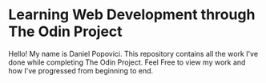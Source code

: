 # Learning Web Development through The Odin Project
Hello! My name is Daniel Popovici. This repository contains all the work I've done while completing The Odin Project. Feel Free to view my work and how I've progressed from beginning to end.
